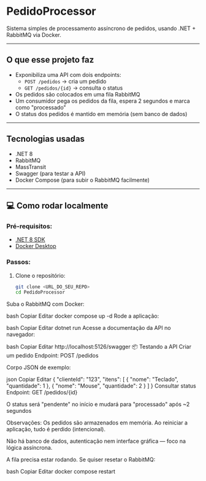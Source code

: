# PedidoProcessor

Sistema simples de processamento assíncrono de pedidos, usando .NET + RabbitMQ via Docker.

---

## O que esse projeto faz

- Exponibiliza uma API com dois endpoints:
  - `POST /pedidos` → cria um pedido
  - `GET /pedidos/{id}` → consulta o status
- Os pedidos são colocados em uma fila RabbitMQ
- Um consumidor pega os pedidos da fila, espera 2 segundos e marca como "processado"
- O status dos pedidos é mantido em memória (sem banco de dados)

---

## Tecnologias usadas

- .NET 8
- RabbitMQ
- MassTransit
- Swagger (para testar a API)
- Docker Compose (para subir o RabbitMQ facilmente)

---

## 💻 Como rodar localmente

### Pré-requisitos:

- [.NET 8 SDK](https://dotnet.microsoft.com/en-us/download)
- [Docker Desktop](https://www.docker.com/products/docker-desktop)

### Passos:

1. Clone o repositório:
   ```bash
   git clone <URL_DO_SEU_REPO>
   cd PedidoProcessor
Suba o RabbitMQ com Docker:

bash
Copiar
Editar
docker compose up -d
Rode a aplicação:

bash
Copiar
Editar
dotnet run
Acesse a documentação da API no navegador:

bash
Copiar
Editar
http://localhost:5126/swagger
📦 Testando a API
Criar um pedido
Endpoint: POST /pedidos

Corpo JSON de exemplo:

json
Copiar
Editar
{
  "clienteId": "123",
  "itens": [
    { "nome": "Teclado", "quantidade": 1 },
    { "nome": "Mouse", "quantidade": 2 }
  ]
}
Consultar status
Endpoint: GET /pedidos/{id}

O status será "pendente" no início e mudará para "processado" após ~2 segundos

Observações:
Os pedidos são armazenados em memória. Ao reiniciar a aplicação, tudo é perdido (intencional).

Não há banco de dados, autenticação nem interface gráfica — foco na lógica assíncrona.

A fila precisa estar rodando. Se quiser resetar o RabbitMQ:

bash
Copiar
Editar
docker compose restart